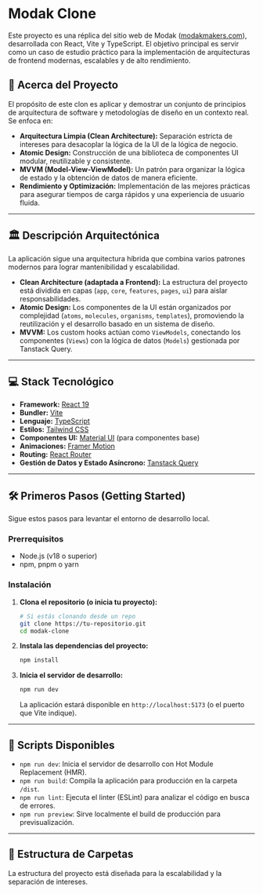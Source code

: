 # Modak Clone

Este proyecto es una réplica del sitio web de Modak ([modakmakers.com](https://modakmakers.com/)), desarrollada con React, Vite y TypeScript. El objetivo principal es servir como un caso de estudio práctico para la implementación de arquitecturas de frontend modernas, escalables y de alto rendimiento.

## 🚀 Acerca del Proyecto

El propósito de este clon es aplicar y demostrar un conjunto de principios de arquitectura de software y metodologías de diseño en un contexto real. Se enfoca en:

-   **Arquitectura Limpia (Clean Architecture):** Separación estricta de intereses para desacoplar la lógica de la UI de la lógica de negocio.
-   **Atomic Design:** Construcción de una biblioteca de componentes UI modular, reutilizable y consistente.
-   **MVVM (Model-View-ViewModel):** Un patrón para organizar la lógica de estado y la obtención de datos de manera eficiente.
-   **Rendimiento y Optimización:** Implementación de las mejores prácticas para asegurar tiempos de carga rápidos y una experiencia de usuario fluida.

---

## 🏛️ Descripción Arquitectónica

La aplicación sigue una arquitectura híbrida que combina varios patrones modernos para lograr mantenibilidad y escalabilidad.

-   **Clean Architecture (adaptada a Frontend):** La estructura del proyecto está dividida en capas (`app`, `core`, `features`, `pages`, `ui`) para aislar responsabilidades.
-   **Atomic Design:** Los componentes de la UI están organizados por complejidad (`atoms`, `molecules`, `organisms`, `templates`), promoviendo la reutilización y el desarrollo basado en un sistema de diseño.
-   **MVVM:** Los custom hooks actúan como `ViewModels`, conectando los componentes (`Views`) con la lógica de datos (`Models`) gestionada por Tanstack Query.

---

## 💻 Stack Tecnológico

-   **Framework:** [React 19](https://react.dev/)
-   **Bundler:** [Vite](https://vitejs.dev/)
-   **Lenguaje:** [TypeScript](https://www.typescriptlang.org/)
-   **Estilos:** [Tailwind CSS](https://tailwindcss.com/)
-   **Componentes UI:** [Material UI](https://mui.com/) (para componentes base)
-   **Animaciones:** [Framer Motion](https://www.framer.com/motion/)
-   **Routing:** [React Router](https://reactrouter.com/)
-   **Gestión de Datos y Estado Asíncrono:** [Tanstack Query](https://tanstack.com/query/latest)

---

## 🛠️ Primeros Pasos (Getting Started)

Sigue estos pasos para levantar el entorno de desarrollo local.

### Prerrequisitos

-   Node.js (v18 o superior)
-   npm, pnpm o yarn

### Instalación

1.  **Clona el repositorio (o inicia tu proyecto):**
    ```bash
    # Si estás clonando desde un repo
    git clone https://tu-repositorio.git
    cd modak-clone
    ```

2.  **Instala las dependencias del proyecto:**
    ```bash
    npm install
    ```

3.  **Inicia el servidor de desarrollo:**
    ```bash
    npm run dev
    ```
    La aplicación estará disponible en `http://localhost:5173` (o el puerto que Vite indique).

---

## 📜 Scripts Disponibles

-   `npm run dev`: Inicia el servidor de desarrollo con Hot Module Replacement (HMR).
-   `npm run build`: Compila la aplicación para producción en la carpeta `/dist`.
-   `npm run lint`: Ejecuta el linter (ESLint) para analizar el código en busca de errores.
-   `npm run preview`: Sirve localmente el build de producción para previsualización.

---

## 📁 Estructura de Carpetas

La estructura del proyecto está diseñada para la escalabilidad y la separación de intereses.